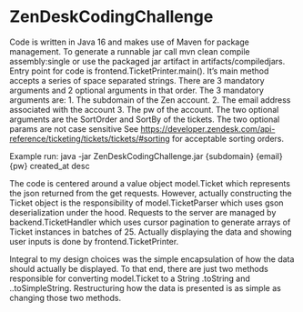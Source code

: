 # ZenDeskCodingChallenge

Code is written in Java 16 and makes use of Maven for package management. To generate a runnable jar call mvn clean compile assembly:single or use the packaged jar artifact in artifacts/compiledjars. Entry point for code is frontend.TicketPrinter.main(). It’s main method accepts a series of space separated strings. There are 3 mandatory arguments and 2 optional arguments in that order. The 3 mandatory arguments are: 1. The subdomain of the Zen account. 2. The email address associated with the account 3. The pw of the account. The two optional arguments are the SortOrder and SortBy of the tickets. The two optional params are not case sensitive See https://developer.zendesk.com/api-reference/ticketing/tickets/tickets/#sorting for acceptable sorting orders.


Example run: java -jar ZenDeskCodingChallenge.jar {subdomain} {email} {pw} created_at desc


The code is centered around a value object model.Ticket which represents the json returned from the get requests. However, actually constructing the Ticket object is the responsibility of model.TicketParser which uses gson deserialization under the hood. Requests to the server are managed by backend.TicketHandler which uses cursor pagination to generate arrays of Ticket instances in batches of 25. Actually displaying the data and showing user inputs is done by frontend.TicketPrinter. 


Integral to my design choices was the simple encapsulation of how the data should actually be displayed. To that end, there are just two methods responsible for converting model.Ticket to a String .toString and ..toSimpleString. Restructuring how the data is presented is as simple as changing those two methods.
